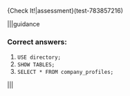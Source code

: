 {Check It!|assessment}(test-783857216)

|||guidance
### Correct answers: 

1. `USE directory;`
2. `SHOW TABLES;`
3. `SELECT * FROM company_profiles;`

|||
